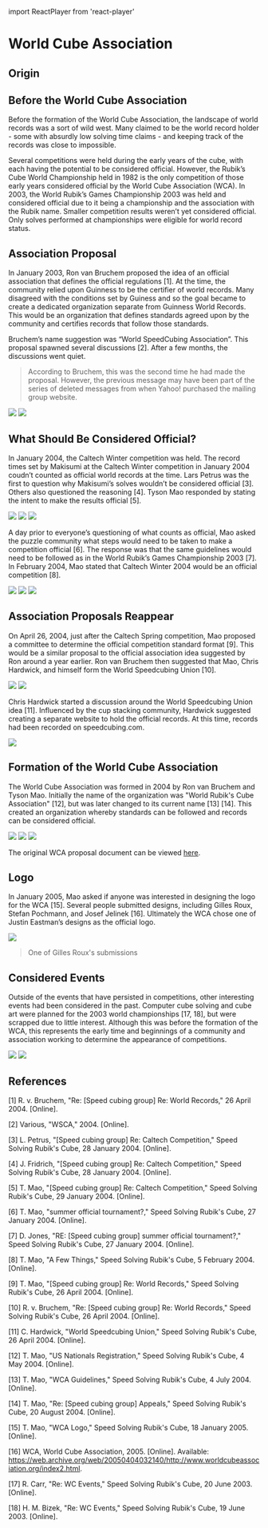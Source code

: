 import ReactPlayer from 'react-player'

# World Cube Association

## Origin

## Before the World Cube Association

Before the formation of the World Cube Association, the landscape of world records was a sort of wild west. Many claimed to be the world record holder - some with absurdly low solving time claims - and keeping track of the records was close to impossible.

Several competitions were held during the early years of the cube, with each having the potential to be considered official. However, the Rubik’s Cube World Championship held in 1982 is the only competition of those early years considered official by the World Cube Association (WCA). In 2003, the World Rubik’s Games Championship 2003 was held and considered official due to it being a championship and the association with the Rubik name. Smaller competition results weren’t yet considered official. Only solves performed at championships were eligible for world record status.

## Association Proposal

In January 2003, Ron van Bruchem proposed the idea of an official association that defines the official regulations [1]. At the time, the community relied upon Guinness to be the certifier of world records. Many disagreed with the conditions set by Guiness and so the goal became to create a dedicated organization separate from Guinness World Records. This would be an organization that defines standards agreed upon by the community and certifies records that follow those standards.

Bruchem’s name suggestion was “World SpeedCubing Association”. This proposal spawned several discussions [2]. After a few months, the discussions went quiet.

> According to Bruchem, this was the second time he had made the proposal. However, the previous message may have been part of the series of deleted messages from when Yahoo! purchased the mailing group website.

![](img/WCA/Bruchem2.png)
![](img/WCA/WSCA.png)

## What Should Be Considered Official?

In January 2004, the Caltech Winter competition was held. The record times set by Makisumi at the Caltech Winter competition in January 2004 coudn’t counted as official world records at the time. Lars Petrus was the first to question why Makisumi’s solves wouldn’t be considered official [3]. Others also questioned the reasoning [4]. Tyson Mao responded by stating the intent to make the results official [5].

![](img/WCA/Petrus1.png)
![](img/WCA/Fridrich1.png)
![](img/WCA/Mao4.png)

A day prior to everyone’s questioning of what counts as official, Mao asked the puzzle community what steps would need to be taken to make a competition official [6]. The response was that the same guidelines would need to be followed as in the World Rubik’s Games Championship 2003 [7]. In February 2004, Mao stated that Caltech Winter 2004 would be an official competition [8].

![](img/WCA/Mao5.png)
![](img/WCA/Jones1.png)
![](img/WCA/Mao6.png)

## Association Proposals Reappear

On April 26, 2004, just after the Caltech Spring competition, Mao proposed a committee to determine the official competition standard format [9]. This would be a similar proposal to the official association idea suggested by Ron around a year earlier. Ron van Bruchem then suggested that Mao, Chris Hardwick, and himself form the World Speedcubing Union [10].

![](img/WCA/Mao7.png)
![](img/WCA/Bruchem1.png)

Chris Hardwick started a discussion around the World Speedcubing Union idea [11]. Influenced by the cup stacking community, Hardwick suggested creating a separate website to hold the official records. At this time, records had been recorded on speedcubing.com.

![](img/WCA/Hardwick1.png)

## Formation of the World Cube Association

The World Cube Association was formed in 2004 by Ron van Bruchem and Tyson Mao. Initially the name of the organization was "World Rubik's Cube Association" [12], but was later changed to its current name [13] [14]. This created an organization whereby standards can be followed and records can be considered official.

![](img/WCA/Mao1.png)
![](img/WCA/Mao2.png)
![](img/WCA/Mao3.png)

The original WCA proposal document can be viewed <a href="/archive/wca.htm">here</a>.

## Logo

In January 2005, Mao asked if anyone was interested in designing the logo for the WCA [15]. Several people submitted designs, including Gilles Roux, Stefan Pochmann, and Josef Jelinek [16]. Ultimately the WCA chose one of Justin Eastman’s designs as the official logo.

![](img/WCA/Logo2.gif)

> One of Gilles Roux's submissions
> <ReactPlayer playing controls url='/videos/wcb4.mp4' />

## Considered Events

Outside of the events that have persisted in competitions, other interesting events had been considered in the past. Computer cube solving and cube art were planned for the 2003 world championships [17, 18], but were scrapped due to little interest. Although this was before the formation of the WCA, this represents the early time and beginnings of a community and association working to determine the appearance of competitions.

![](img/WCA/ComputerCubes.png)
![](img/WCA/CubeArt.png)

## References

[1] R. v. Bruchem, "Re: [Speed cubing group] Re: World Records," 26 April 2004. [Online].

[2] Various, "WSCA," 2004. [Online].

[3] L. Petrus, "[Speed cubing group] Re: Caltech Competition," Speed Solving Rubik's Cube, 28 January 2004. [Online].

[4] J. Fridrich, "[Speed cubing group] Re: Caltech Competition," Speed Solving Rubik's Cube, 28 January 2004. [Online].

[5] T. Mao, "[Speed cubing group] Re: Caltech Competition," Speed Solving Rubik's Cube, 29 January 2004. [Online].

[6] T. Mao, "summer official tournament?," Speed Solving Rubik's Cube, 27 January 2004. [Online].

[7] D. Jones, "RE: [Speed cubing group] summer official tournament?," Speed Solving Rubik's Cube, 27 January 2004. [Online].

[8] T. Mao, "A Few Things," Speed Solving Rubik's Cube, 5 February 2004. [Online].

[9] T. Mao, "[Speed cubing group] Re: World Records," Speed Solving Rubik's Cube, 26 April 2004. [Online].

[10] R. v. Bruchem, "Re: [Speed cubing group] Re: World Records," Speed Solving Rubik's Cube, 26 April 2004. [Online].

[11] C. Hardwick, "World Speedcubing Union," Speed Solving Rubik's Cube, 26 April 2004. [Online].

[12] T. Mao, "US Nationals Registration," Speed Solving Rubik's Cube, 4 May 2004. [Online].

[13] T. Mao, "WCA Guidelines," Speed Solving Rubik's Cube, 4 July 2004. [Online].

[14] T. Mao, "Re: [Speed cubing group] Appeals," Speed Solving Rubik's Cube, 20 August 2004. [Online].

[15] T. Mao, "WCA Logo," Speed Solving Rubik's Cube, 18 January 2005. [Online].

[16] WCA, World Cube Association, 2005. [Online]. Available: https://web.archive.org/web/20050404032140/http://www.worldcubeassociation.org/index2.html.

[17] R. Carr, "Re: WC Events," Speed Solving Rubik's Cube, 20 June 2003. [Online].

[18] H. M. Bizek, "Re: WC Events," Speed Solving Rubik's Cube, 19 June 2003. [Online].
